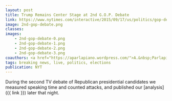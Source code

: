 ```yaml
---
layout: post
title: Trump Remains Center Stage at 2nd G.O.P. Debate
link: https://www.nytimes.com/interactive/2015/09/17/us/politics/gop-debate-trump-attacks-speaking-time.html
image: 2nd-gop-debate.png
classes:
images:
    - 2nd-gop-debate-0.png
    - 2nd-gop-debate-1.png
    - 2nd-gop-debate-2.png
    - 2nd-gop-debate-3.png
coauthors: <a href="https://aparlapiano.wordpress.com/">A.&nbsp;Parlapiano</a>, <a href="https://twitter.com/wilsonandrews">Wilson Andrews</a> & <a href="https://twitter.com/kkrebeccalai">K.K. Lai</a>
tags: breaking news, live, politics, elections
publication: NYT
---
```


During the second TV debate of Republican presidential candidates we measured speaking time and counted attacks, and published our [analysis]({{ link }}) later that night.
